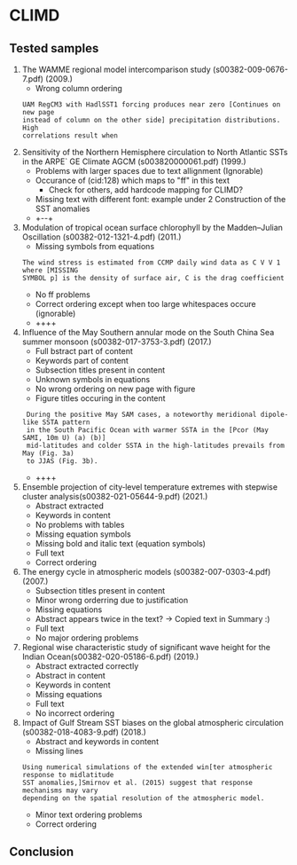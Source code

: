 # CLIMD

## Tested samples
1. The WAMME regional model intercomparison study (s00382-009-0676-7.pdf) (2009.)
   -  Wrong column ordering
    ```
   UAM RegCM3 with HadlSST1 forcing produces near zero [Continues on new page
   instead of column on the other side] precipitation distributions. High
   correlations result when
    ```
2. Sensitivity of the Northern Hemisphere circulation to North Atlantic SSTs in the ARPE` GE Climate AGCM (s003820000061.pdf) (1999.)
   - Problems with larger spaces due to text allignment (Ignorable)
   - Occurance of (cid:128) which maps to "ff" in this text 
     - Check for others, add hardcode mapping for CLIMD?
   - Missing text with different font: example under 2 Construction of the SST anomalies
   - +--+
3. Modulation of tropical ocean surface chlorophyll by the Madden–Julian Oscillation (s00382-012-1321-4.pdf) (2011.)
   - Missing symbols from equations   
    ```
    The wind stress is estimated from CCMP daily wind data as C V V 1 where [MISSING
    SYMBOL p] is the density of surface air, C is the drag coefficient
    ```
   - No ff problems
   - Correct ordering except when too large whitespaces occure (ignorable)
   - ++++ 
4. Influence of the May Southern annular mode on the South China Sea summer monsoon (s00382-017-3753-3.pdf) (2017.)
   - Full bstract part of content
   - Keywords part of content
   - Subsection titles present in content
   - Unknown symbols in equations
   - No wrong ordering on new page with figure 
   - Figure titles occuring in the content
   ```
    During the positive May SAM cases, a noteworthy meridional dipole-like SSTA pattern 
    in the South Pacific Ocean with warmer SSTA in the [Pcor (May SAMI, 10m U) (a) (b)] 
    mid-latitudes and colder SSTA in the high-latitudes prevails from May (Fig. 3a) 
    to JJAS (Fig. 3b).
   ```
   - ++++
5. Ensemble projection of city‑level temperature extremes with stepwise cluster analysis(s00382-021-05644-9.pdf) (2021.)
   - Abstract extracted
   - Keywords in content
   - No problems with tables
   - Missing equation symbols
   - Missing bold and italic text (equation symbols)
   - Full text
   - Correct ordering
6. The energy cycle in atmospheric models (s00382-007-0303-4.pdf) (2007.)
   - Subsection titles present in content
   - Minor wrong orderring due to justification
   - Missing equations
   - Abstract appears twice in the text? -> Copied text in Summary :)
   - Full text
   - No major ordering problems
7. Regional wise characteristic study of significant wave height for the Indian Ocean(s00382-020-05186-6.pdf) (2019.)
   - Abstract extracted correctly
   - Abstract in content
   - Keywords in content
   - Missing equations
   - Full text
   - No incorrect ordering
8. Impact of Gulf Stream SST biases on the global atmospheric circulation (s00382-018-4083-9.pdf) (2018.)
   - Abstract and keywords in content
   - Missing lines
   ```
   Using numerical simulations of the extended win[ter atmospheric response to midlatitude 
   SST anomalies,]Smirnov et al. (2015) suggest that response mechanisms may vary 
   depending on the spatial resolution of the atmospheric model.
   ```
   - Minor text ordering problems
   - Correct ordering 



## Conclusion
